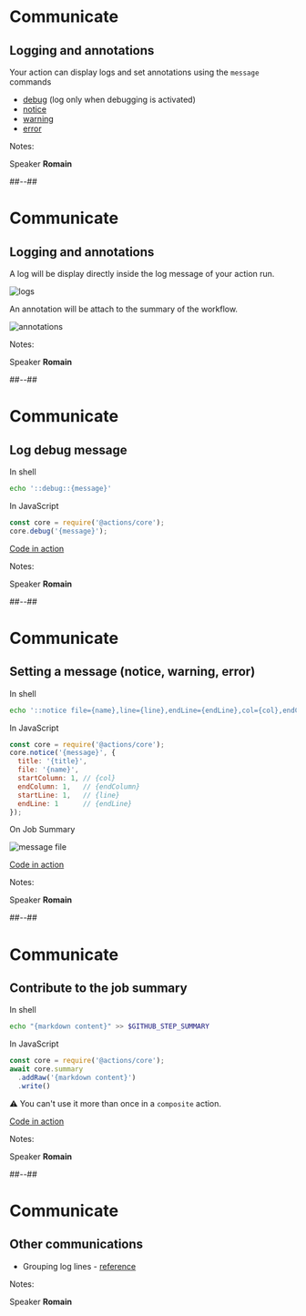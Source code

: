 <!-- .slide: -->

# Communicate

## Logging and annotations

Your action can display logs and set annotations using the `message` commands

- [debug](https://docs.github.com/en/actions/using-workflows/workflow-commands-for-github-actions#setting-a-debug-message) (log only when debugging is activated)
- [notice](https://docs.github.com/en/actions/using-workflows/workflow-commands-for-github-actions#setting-a-notice-message)
- [warning](https://docs.github.com/en/actions/using-workflows/workflow-commands-for-github-actions#setting-a-warning-message)
- [error](https://docs.github.com/en/actions/using-workflows/workflow-commands-for-github-actions#setting-an-error-message)

Notes:

Speaker **Romain**

##--##

# Communicate

## Logging and annotations

A log will be display directly inside the log message of your action run.

![logs](./assets/images/interations-communicate-logs.png)

An annotation will be attach to the summary of the workflow.

![annotations](./assets/images/interations-communicate-annotations.png)

Notes:

Speaker **Romain**

##--##

<!-- .slide: class="with-code-bg-dark" -->

# Communicate

## Log debug message

In shell

```bash
echo '::debug::{message}'
```

In JavaScript

```js
const core = require('@actions/core');
core.debug('{message}');
```

[Code in action](https://github.com/sfeir-open-source/sfeir-school-github-action-dev/blob/main/.github/workflows/interactions.yaml)
<!-- .element: class="credits" -->

Notes:

Speaker **Romain**

##--##

<!-- .slide: class="with-code-bg-dark" -->

# Communicate

## Setting a message (notice, warning, error)

In shell

```bash
echo '::notice file={name},line={line},endLine={endLine},col={col},endColumn={endColumn},title={title}::{message}'
```

In JavaScript

```js
const core = require('@actions/core');
core.notice('{message}', {
  title: '{title}',
  file: '{name}',
  startColumn: 1, // {col}
  endColumn: 1,   // {endColumn}
  startLine: 1,   // {line}
  endLine: 1      // {endLine}
});
```

On Job Summary

![message file](./assets/images/interactions-communicate-message-file.png)

[Code in action](https://github.com/sfeir-open-source/sfeir-school-github-action-dev/blob/main/.github/workflows/interactions.yaml)
<!-- .element: class="credits" -->

Notes:

Speaker **Romain**

##--##

<!-- .slide: class="with-code-bg-dark" -->

# Communicate

## Contribute to the job summary

In shell

```bash
echo "{markdown content}" >> $GITHUB_STEP_SUMMARY
```

In JavaScript

```js
const core = require('@actions/core');
await core.summary
  .addRaw('{markdown content}')
  .write()
```

⚠️ You can't use it more than once in a `composite` action.

[Code in action](https://github.com/sfeir-open-source/sfeir-school-github-action-dev/blob/main/.github/workflows/interactions.yaml)
<!-- .element: class="credits" -->

Notes:

Speaker **Romain**

##--##

# Communicate

## Other communications

- Grouping log lines - [reference](https://docs.github.com/en/actions/using-workflows/workflow-commands-for-github-actions#grouping-log-lines)

Notes:

Speaker **Romain**
